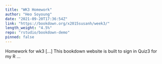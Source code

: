 ```yaml
---
title: "WK3 Homework"
author: "Heo Soyoung"
date: "2021-09-20T17:36:54Z"
link: "https://bookdown.org/x2015susanh/week3/"
length_weight: "4.5%"
repo: "rstudio/bookdown-demo"
pinned: false
---
```


Homework for wk3 [...] This bookdown website is built to sign in Quiz3 for my R ...
